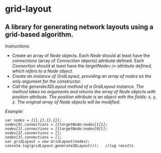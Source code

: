 grid-layout
===========

A library for generating network layouts using a grid-based algorithm.
-----------

Instructions:
<ul>
<li>Create an array of <i>Node</i> objects. Each <i>Node</i> should at least have the <i>connections</i> (array of <i>Connection</i> objects) attribute defined. Each <i>Connection</i> should at least have the <i>targetNode<.i> attribute defined, which refers to a <i>Node</i> object.</li>
<li>Create an instance of <i>GridLayout</i>, providing an array of nodes as the only argument for the constructor.</li>
<li>Call the <i>generate3DLayout</i> method of a <i>GridLayout</i> instance. The method takes no arguments and returns the array of <i>Node</i> objects with <i>position</i> attribute. The <i>position</i> attribute is an object with the fields: <i>x</i>, <i>y</i>, <i>z</i>. The original array of <i>Node</i> objects will be modified.</li>
</ul>

Example:
<pre><code>var nodes = [{},{},{},{}];
nodes[0].connections = [{targetNode:nodes[1]}];
nodes[1].connections = [{targetNode:nodes[0]}];
nodes[2].connections = [];
nodes[3].connections = [];
var gridLayout = new GridLayout(nodes);
console.log(gridLayout.generate3DLayout());   //log results</code></pre>
